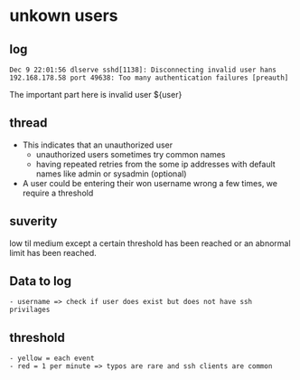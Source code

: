 # unkown users

## log

```
Dec 9 22:01:56 dlserve sshd[1138]: Disconnecting invalid user hans 192.168.178.58 port 49638: Too many authentication failures [preauth]
```

The important part here is invalid user ${user}

## thread

-   This indicates that an unauthorized user
    -   unauthorized users sometimes try common names
    -   having repeated retries from the some ip addresses with default names like admin or sysadmin (optional)
-   A user could be entering their won username wrong a few times, we require a threshold

## suverity

low til medium except a certain threshold has been reached or an abnormal limit has been reached.

## Data to log
    - username => check if user does exist but does not have ssh privilages

## threshold
    - yellow = each event
    - red = 1 per minute => typos are rare and ssh clients are common